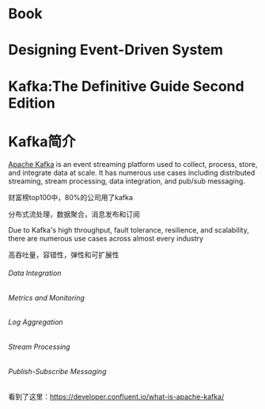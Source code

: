 # Book




# Designing Event-Driven System









# Kafka:The Definitive Guide Second Edition





# Kafka简介

[Apache Kafka](https://www.confluent.io/what-is-apache-kafka/) is an event streaming platform used to collect, process, store, and integrate data at scale. It has numerous use cases including distributed streaming, stream processing, data integration, and pub/sub messaging.

财富榜top100中，80%的公司用了kafka

分布式流处理，数据聚合，消息发布和订阅

Due to Kafka's high throughput, fault tolerance, resilience, and scalability, there are numerous use cases across almost every industry 

高吞吐量，容错性，弹性和可扩展性

###### Data Integration

###### Metrics and Monitoring

###### Log Aggregation

###### Stream Processing

###### Publish-Subscribe Messaging



看到了这里：https://developer.confluent.io/what-is-apache-kafka/

# 
